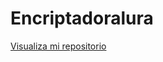 # Encriptadoralura

<a href="https://ecuevachristian.github.io/Encriptadoralura/">Visualiza mi repositorio</a>

